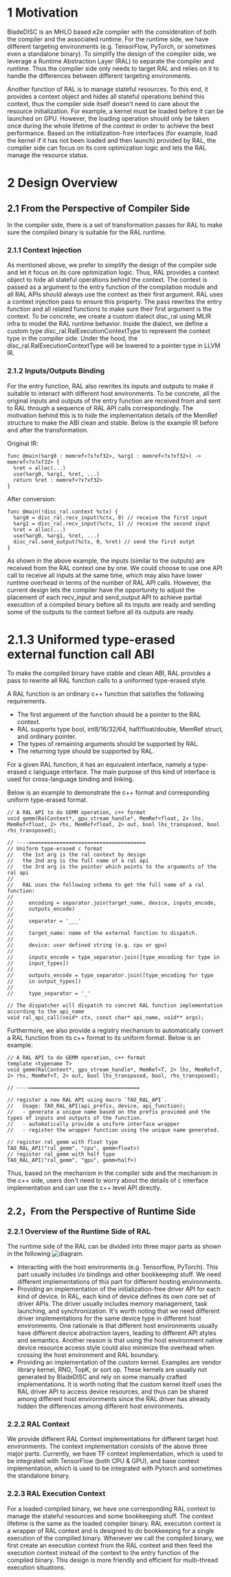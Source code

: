 
# 1 Motivation

BladeDISC is an MHLO based e2e compiler with the consideration of both the
compiler and the associated runtime. For the runtime side, we have different
targeting environments (e.g. TensorFlow, PyTorch, or sometimes even a standalone
binary). To simplify the design of the compiler side, we leverage a Runtime
Abstraction Layer (RAL) to separate the compiler and runtime. Thus
the compiler side only needs to target RAL and relies on it to handle the
differences between different targeting environments.

Another function of RAL is to manage stateful resources. To this end, it
provides a context object and hides all stateful operations behind this context,
thus the compiler side itself doesn't need to care about the resource
initialization. For example, a kernel must be loaded before it can be launched
on GPU. However, the loading operation should only be taken once during the
whole lifetime of the context in order to achieve the best performance. Based on
the initialization-free interfaces (for example, load the kernel if it has not
been loaded and then launch) provided by RAL, the compiler side can focus on its
core optimization logic and lets the RAL manage the resource status.

# 2 Design Overview

## 2.1 From the Perspective of Compiler Side

In the compiler side, there is a set of transformation passes for RAL to make
sure the compiled binary is suitable for the RAL runtime.

### 2.1.1 Context Injection

As mentioned above, we prefer to simplify the design of the compiler side and
let it focus on its core optimization logic. Thus, RAL provides a context object
to hide all stateful operations behind the context. The context is passed as a
argument to the entry function of the compilation module and all RAL APIs
should always use the context as their first argument. RAL uses a context
injection pass to ensure this property. The pass rewrites the entry function and
all related functions to make sure their first argument is the context. To be
concrete, we create a custom dialect disc_ral using MLIR infra to model the RAL
runtime behavior. Inside the dialect, we define a custom type
disc_ral.RalExecutionContextType to represent the context type in the compiler
side. Under the hood, the disc_ral.RalExecutionContextType will be lowered to a
pointer type in LLVM IR.

### 2.1.2 Inputs/Outputs Binding

For the entry function, RAL also rewrites its inputs and outputs to make it
suitable to interact with different host environments. To be concrete, all the
original inputs and outputs of the entry function are received from and sent to
RAL through a sequence of RAL API calls correspondingly. The motivation behind
this is to hide the implementation details of the MemRef structure to make the
ABI clean and stable. Below is the example IR before and after the
transformation.

Original IR:

```
func @main(%arg0 : memref<?x?xf32>, %arg1 : memref<?x?xf32>) -> memref<?x?xf32> {
  %ret = alloc(...)
  use(%arg0, %arg1, %ret, ...)
  return %ret : memref<?x?xf32>
}
```

After conversion:

```
func @main(!disc_ral.context %ctx) {
  %arg0 = disc_ral.recv_input(%ctx, 0) // receive the first input
  %arg1 = disc_ral.recv_input(%ctx, 1) // receive the second input
  %ret = alloc(...)
  use(%arg0, %arg1, %ret, ...)
  disc_ral.send_output(%ctx, 0, %ret) // send the first outpt
}
```

As shown in the above example, the inputs (similar to the outputs) are received
from the RAL context one by one. We could choose to use one API call to receive
all inputs at the same time, which may also have lower runtime overhead in terms
of the number of RAL API calls. However, the current design lets the compiler
have the opportunity to adjust the placement of each recv_input and send_output
API to achieve partial execution of a compiled binary before all its inputs are
ready and sending some of the outputs to the context before all its outputs are
ready.

# 2.1.3 Uniformed type-erased external function call ABI
To make the compiled binary have stable and clean ABI, RAL provides a pass to
rewrite all RAL function calls to a uniformed type-erased style.

A RAL function is an ordinary c++ function that satisfies the following
requirements.
* The first argument of the function should be a pointer to the RAL context.
* RAL supports type bool, int8/16/32/64, half/float/double, MemRef struct, and
  ordinary pointer.
* The types of remaining arguments should be supported by RAL.
* The returning type should be supported by RAL.

For a given RAL function, it has an equivalent interface, namely a type-erased c
language interface. The main purpose of this kind of interface is used for
cross-language binding and linking.

Below is an example to demonstrate the c++ format and corresponding uniform
type-erased format.

```
// A RAL API to do GEMM operation, c++ format
void gemm(RalContext*, gpu_stream_handle*, MemRef<float, 2> lhs, MemRef<float, 2> rhs, MemRef<float, 2> out, bool lhs_transposed, bool rhs_transposed);

// ----======================================
// Uniform type-erased c format
//   the 1st arg is the ral context by design
//   the 2nd arg is the full name of a ral api
//   the 3rd arg is the pointer which points to the arguments of the ral api
//
//   RAL uses the following schema to get the full name of a ral function:
//
//     encoding = separator.join(target_name, device, inputs_encode,
//     outputs_encode)
//
//     separator = '___'
//
//     target_name: name of the external function to dispatch.
//
//     device: user defined string (e.g. cpu or gpu)
//
//     inputs_encode = type_separator.join([type_encoding for type in
//     input_types])
//
//     outputs_encode = type_separator.join([type_encoding for type
//     in output_types])
//
//     type_separator = '_'

// The dispatcher will dispatch to concret RAL function implementation according to the api_name
void ral_api_call(void* ctx, const char* api_name, void** args);
```

Furthermore, we also provide a registry mechanism to automatically convert a RAL
function from its c++ format to its uniform format. Below is an example.

```
// A RAL API to do GEMM operation, c++ format
template <typename T>
void gemm(RalContext*, gpu_stream_handle*, MemRef<T, 2> lhs, MemRef<T, 2> rhs, MemRef<T, 2> out, bool lhs_transposed, bool, rhs_transposed);

// ----====================================

// register a new RAL API using macro `TAO_RAL_API`.
//   Usage: TAO_RAL_API(api_prefix, device, api_function);
//   - generate a unique name based on the prefix provided and the types of inputs and outputs of the function.
//   - automatically provide a uniform interface wrapper
//   - register the wrapper function using the unique name generated.

// register ral_gemm with float type
TAO_RAL_API("ral_gemm", "cpu", gemm<float>)
// register ral_gemm with half type
TAO_RAL_API("ral_gemm", "gpu", gemm<half>)
```

Thus, based on the mechanism in the compiler side and the mechanism in the c++
side, users don't need to worry about the details of c interface implementation
and can use the c++ level API directly.

## 2.2，From the Perspective of Runtime Side

### 2.2.1 Overview of the Runtime Side of RAL

The runtime side of the RAL can be divided into three major parts as shown in
the following ![diagram](./RAL.png).

* Interacting with the host environments (e.g. Tensorflow, PyTorch). This part
  usually includes i/o bindings and other bookkeeping stuff. We need different
  implementations of this part for different hosting environments.
* Providing an implementation of the initialization-free driver API for each kind
  of device. In RAL, each kind of device defines its own core set of driver
  APIs. The driver usually includes memory management, task launching, and
  synchronization. It's worth noting that we need different driver
  implementations for the same device type in different host environments. One
  rationale is that different host environments usually have different device
  abstraction layers, leading to different API styles and semantics. Another
  reason is that using the host environment native device resource access style
  could also minimize the overhead when crossing the host environment and RAL
  boundary.
* Providing an implementation of the custom kernel. Examples are vendor library
  kernel, RNG, TopK, or sort op. These kernels are usually not generated by
  BladeDISC and rely on some manually crafted implementations. It is worth
  noting that the custom kernel itself uses the RAL driver API to access device
  resources, and thus can be shared among different host environments since the
  RAL driver has already hidden the differences among different host
  environments.

### 2.2.2 RAL Context

We provide different RAL Context implementations for different target host
environments. The context implementation consists of the above three major
parts. Currently, we have TF context implementation, which is used to be
integrated with TensorFlow (both CPU & GPU), and base context implementation,
which is used to be integrated with Pytorch and sometimes the standalone binary.

### 2.2.3 RAL Execution Context

For a loaded compiled binary, we have one corresponding RAL context to manage
the stateful resources and some bookkeeping stuff.  The context lifetime is the
same as the loaded compiler binary. RAL execution context is a wrapper of RAL
context and is designed to do bookkeeping for a single execution of the compiled
binary. Whenever we call the compiled binary, we first create an execution
context from the RAL context and then feed the execution context instead of the
context to the entry function of the compiled binary. This design is more
friendly and efficient for multi-thread execution situations.
